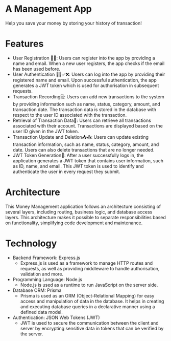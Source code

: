 # A Management App
Help you save your money by storing your history of transaction!

# Features
- User Registration 👨‍🦱:
Users can register into the app by providing a name and email.
When a new user registers, the app checks if the email has been used before.
- User Authentication 🤷‍♂️✅️❌️:
Users can log into the app by providing their registered name and email.
Upon successful authentication, the app generates a JWT token which is used for authorisation in subsequent requests.
- Transaction Recording🗒:
Users can add new transactions to the system by providing information such as name, status, category, amount, and transaction date.
The transaction data is stored in the database with respect to the user ID associated with the transaction.
- Retrieval of Transaction Data📂:
Users can retrieve all transactions associated with their account.
Transactions are displayed based on the user ID given in the JWT token.
- Transaction Update and Deletion📥📤:
Users can update existing transaction information, such as name, status, category, amount, and date.
Users can also delete transactions that are no longer needed.
- JWT Token Generation🔑:
After a user successfully logs in, the application generates a JWT token that contains user information, such as ID, name, and email.
This JWT token is used to identify and authenticate the user in every request they submit.

# Architecture
This Money Management application follows an architecture consisting of several layers, including routing, business logic, and database access layers. This architecture makes it possible to separate responsibilities based on functionality, simplifying code development and maintenance.

# Technology
- Backend Framework: Express.js
  - Express.js is used as a framework to manage HTTP routes and requests, as well as providing middleware to handle authorisation, validation and more.
- Programming Language: Node.js
  - Node.js is used as a runtime to run JavaScript on the server side.
- Database ORM: Prisma
  - Prisma is used as an ORM (Object-Relational Mapping) for easy access and manipulation of data in the database. It helps in creating and executing database queries in a declarative manner using a defined data model.
- Authentication: JSON Web Tokens (JWT)
  - JWT is used to secure the communication between the client and server by encrypting sensitive data in tokens that can be verified by the server.




